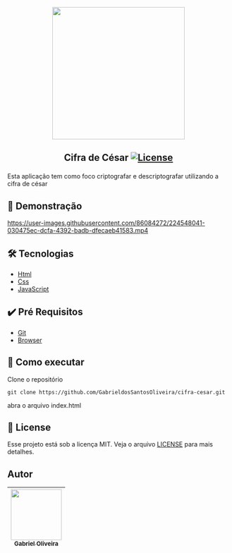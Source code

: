 <p align="center">
<img width="300px" src="https://user-images.githubusercontent.com/86084272/224548446-4c4e5175-e3b6-4bc4-aab1-0122586764fb.jpg"/> </p>
  
 ## <p align="center"> Cifra de César <a href="LICENSE"> <img  src="https://img.shields.io/static/v1?label=License&message=MIT&color=&labelColor=202024" alt="License"></a> </p>
Esta aplicação tem como foco criptografar e descriptografar utilizando a cifra de césar 
## 🔖 Demonstração



https://user-images.githubusercontent.com/86084272/224548041-030475ec-dcfa-4392-badb-dfecaeb41583.mp4



## 🛠️ Tecnologias
- [Html](https://developer.mozilla.org/pt-BR/docs/Web/HTML) 
- [Css](https://developer.mozilla.org/pt-BR/docs/Web/CSS) 
- [JavaScript](https://developer.mozilla.org/pt-BR/docs/Web/JavaScript) 


## ✔️ Pré Requisitos
- [Git](https://git-scm.com/book/en/v2/Getting-Started-Installing-Git)
- [Browser](https://tecnoblog.net/responde/o-que-e-um-browser/)

## 🚀 Como executar

Clone o repositório
```
git clone https://github.com/GabrieldosSantosOliveira/cifra-cesar.git
```

abra o arquivo index.html

## 📝 License
Esse projeto está sob a licença MIT. Veja o arquivo [LICENSE](LICENSE) para mais detalhes.

## Autor
| [<img src="https://avatars.githubusercontent.com/u/86084272?v=4" width=115><br><sub>Gabriel Oliveira</sub>](https://www.linkedin.com/in/gabriel-dos-santos-oliveira-24b67b243/)
| :---: | 

